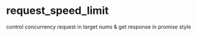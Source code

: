 # request_speed_limit
control concurrency  request in target nums &amp; get response in promise  style
